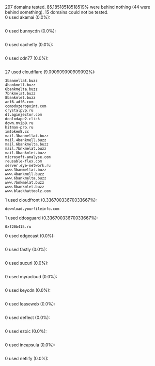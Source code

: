 297 domains tested. 85.18518518518519% were behind nothing (44 were behind something). 15 domains could not be tested.<br>
0 used akamai (0.0%):
```

```

0 used bunnycdn (0.0%):
```

```

0 used cachefly (0.0%):
```

```

0 used cdn77 (0.0%):
```

```

27 used cloudflare (9.090909090909092%):
```
3banmellat.buzz
4bankmell.buzz
6bankmelta.buzz
7bnkmelat.buzz
8bankmlet.buzz
adf6.adf6.com
comodozeropoint.com
crystalpvp.ru
dl.aginjector.com
donlodape2.click
down.mvip8.ru
hitman-pro.ru
imtoken8.cc
mail.3banmellat.buzz
mail.4bankmell.buzz
mail.6bankmelta.buzz
mail.7bnkmelat.buzz
mail.8bankmlet.buzz
microsoft-analyse.com
reusable-flex.com
server.eye-network.ru
www.3banmellat.buzz
www.4bankmell.buzz
www.6bankmelta.buzz
www.7bnkmelat.buzz
www.8bankmlet.buzz
www.blackhattoolz.com
```

1 used cloudfront (0.33670033670033667%):
```
download.yourfileinfo.com
```

1 used ddosguard (0.33670033670033667%):
```
0xf20b415.ru
```

0 used edgecast (0.0%):
```

```

0 used fastly (0.0%):
```

```

0 used sucuri (0.0%):
```

```

0 used myracloud (0.0%):
```

```

0 used keycdn (0.0%):
```

```

0 used leaseweb (0.0%):
```

```

0 used deflect (0.0%):
```

```

0 used ezoic (0.0%):
```

```

0 used incapsula (0.0%):
```

```

0 used netlify (0.0%):
```

```
